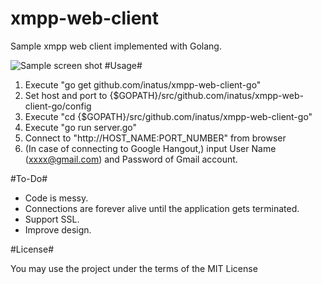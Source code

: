 xmpp-web-client
===============

Sample xmpp web client implemented with Golang.

![Sample screen shot](https://raw.github.com/inatus/xmpp-web-client-go/master/screen_shot.png)
#Usage#

1. Execute "go get github.com/inatus/xmpp-web-client-go"
2. Set host and port to {$GOPATH}/src/github.com/inatus/xmpp-web-client-go/config
3. Execute "cd {$GOPATH}/src/github.com/inatus/xmpp-web-client-go"
3. Execute "go run server.go"
4. Connect to "http://HOST_NAME:PORT_NUMBER" from browser
5. (In case of connecting to Google Hangout,) input User Name (xxxx@gmail.com) and Password of Gmail account.

#To-Do#

* Code is messy.
* Connections are forever alive until the application gets terminated.
* Support SSL.
* Improve design.

#License#

You may use the project under the terms of the MIT License
